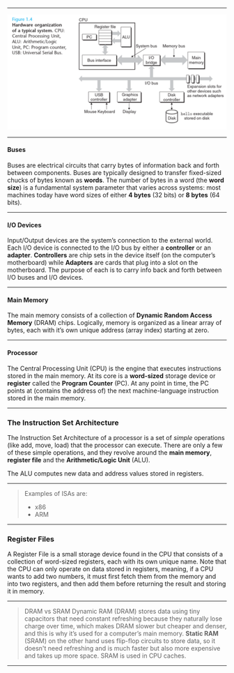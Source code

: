 _________

<img src="images/1.3.png" width="600">

________
#### Buses
Buses are electrical circuits that carry bytes of information back and forth between components. Buses are typically designed to transfer fixed-sized chucks of bytes known as **words**. 
The number of bytes in a word (the **word size**) is a fundamental system parameter that varies across systems: most machines today have word sizes of either **4 bytes** (32 bits) or **8 bytes** (64 bits).
______
#### I/O Devices 
Input/Output devices are the system’s connection to the external world.
Each I/O device is connected to the I/O bus by either a **controller** or an **adapter**.
**Controllers** are chip sets in the device itself (on the computer’s motherboard) while **Adapters** are cards that plug into a slot on the motherboard. The purpose of each is to carry info back and forth between I/O buses and I/O devices.
______
#### Main Memory
The main memory consists of a collection of **Dynamic Random Access Memory** (DRAM) chips. Logically, memory is organized as a linear array of bytes, each with it’s own unique address (array index) starting at zero.
_____
#### Processor 
The Central Processing Unit (CPU) is the engine that executes instructions stored in the main memory.
At its core is a **word-sized** storage device or **register** called the **Program Counter** (PC). At any point in time, the PC points at (contains the address of) the next machine-language instruction stored in the main memory.
_________
### The Instruction Set Architecture 
The Instruction Set Architecture of a processor is a set of *simple* operations (like add, move, load) that the processor can execute.
There are only a few of these simple operations, and they revolve around the **main memory**, **register file** and the **Arithmetic/Logic Unit** (ALU). 

The ALU computes new data and address values stored in registers.

____
>Examples of ISAs are:
>- x86
>- ARM
_______
### Register Files
A Register File is a small storage device found in the CPU that consists of a collection of word-sized registers, each with its own unique name. Note that the CPU can only operate on data stored in registers, meaning, if a CPU wants to add two numbers, it must first fetch them from the memory and into two registers, and then add them before returning the result and storing it in memory.
____________
>DRAM vs SRAM
>Dynamic RAM (DRAM) stores data using tiny capacitors that need constant refreshing because they naturally lose charge over time, which makes DRAM slower but cheaper and denser, and this is why it’s used for a computer’s main memory. **Static RAM** (SRAM) on the other hand uses flip-flop circuits to store data, so it doesn't need refreshing and is much faster but also more expensive and takes up more space. SRAM is used in CPU caches.

_________
